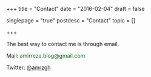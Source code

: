 +++
title = "Contact"
date = "2016-02-04"
draft = false

singlepage = "true"
postdesc = "Contact"
topic = []

+++

The best way to contact me is through email.

Mail:  <span style="color:#007508;"><span>amirreza</span><span>.blog</span><span>@</span><span>gmail</span><span>.com</span></span>

Twitter: [@amrzgh][twitter]

[twitter]: https://twitter.com/amrzgh
